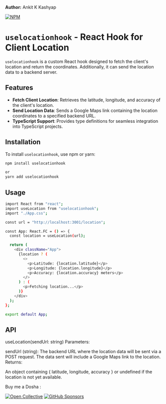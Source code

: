 **Author:** Ankit K Kashyap

[![NPM](https://nodei.co/npm/uselocationhook.png)](https://nodei.co/npm/uselocationhook/)

# `uselocationhook` - React Hook for Client Location

`uselocationhook` is a custom React hook designed to fetch the client's location and return the coordinates. Additionally, it can send the location data to a backend server.

## Features

- **Fetch Client Location**: Retrieves the latitude, longitude, and accuracy of the client's location.
- **Send Location Data**: Sends a Google Maps link containing the location coordinates to a specified backend URL.
- **TypeScript Support**: Provides type definitions for seamless integration into TypeScript projects.

## Installation

To install `uselocationhook`, use npm or yarn:

```bash
npm install uselocationhook

or 
yarn add uselocationhook

```

## Usage 
``` bash
import React from "react";
import useLocation from "uselocationhook";
import "./App.css";

const url = "http://localhost:3001/location";

const App: React.FC = () => {
  const location = useLocation(url);

  return (
    <div className="App">
      {location ? (
        <>
          <p>Latitude: {location.latitude}</p>
          <p>Longitude: {location.longitude}</p>
          <p>Accuracy: {location.accuracy} meters</p>
        </>
      ) : (
        <p>Fetching location...</p>
      )}
    </div>
  );
};

export default App;


```

## API
useLocation(sendUrl: string)
Parameters:

sendUrl (string): The backend URL where the location data will be sent via a POST request. The data sent will include a Google Maps link to the location.
Returns:

An object containing { latitude, longitude, accuracy } or undefined if the location is not yet available.

Buy me a Dosha :

[![Open Collective](https://img.shields.io/opencollective/all/sharemydisk?logo=open-collective)](https://opencollective.com/sharemydisk)
[![GitHub Sponsors](https://img.shields.io/github/sponsors/ankitkrks1?label=GitHub%20Sponsors&logo=github)](https://github.com/sponsors/ankitkrks1)
